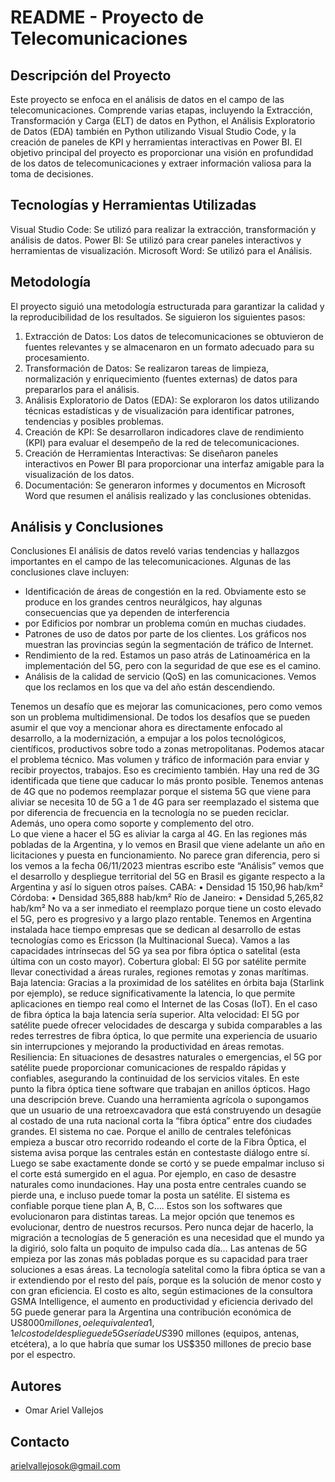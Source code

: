 
# README - Proyecto de Telecomunicaciones

## Descripción del Proyecto

Este proyecto se enfoca en el análisis de datos en el campo de las telecomunicaciones. Comprende varias etapas, incluyendo la Extracción, Transformación y Carga (ELT) 
de datos en Python, el Análisis Exploratorio de Datos (EDA) también en Python utilizando Visual Studio Code, y la creación de paneles de KPI y herramientas interactivas en Power BI. 
El objetivo principal del proyecto es proporcionar una visión en profundidad de los datos de telecomunicaciones y extraer información valiosa para la toma de decisiones.

## Tecnologías y Herramientas Utilizadas

Visual Studio Code: Se utilizó para realizar la extracción, transformación y análisis de datos.
Power BI: Se utilizó para crear paneles interactivos y herramientas de visualización.
Microsoft Word: Se utilizó para el Análisis.

## Metodología

El proyecto siguió una metodología estructurada para garantizar la calidad y la reproducibilidad de los resultados. Se siguieron los siguientes pasos:

1. Extracción de Datos: Los datos de telecomunicaciones se obtuvieron de fuentes relevantes y se almacenaron en un formato adecuado para su procesamiento.
2. Transformación de Datos: Se realizaron tareas de limpieza, normalización y enriquecimiento (fuentes externas) de datos para prepararlos para el análisis.
3. Análisis Exploratorio de Datos (EDA): Se exploraron los datos utilizando técnicas estadísticas y de visualización para identificar patrones, tendencias y posibles problemas.
4. Creación de KPI: Se desarrollaron indicadores clave de rendimiento (KPI) para evaluar el desempeño de la red de telecomunicaciones.
5. Creación de Herramientas Interactivas: Se diseñaron paneles interactivos en Power BI para proporcionar una interfaz amigable para la visualización de los datos.
6. Documentación: Se generaron informes y documentos en Microsoft Word que resumen el análisis realizado y las conclusiones obtenidas.

## Análisis y Conclusiones

Conclusiones
El análisis de datos reveló varias tendencias y hallazgos importantes en el campo de las telecomunicaciones. Algunas de las conclusiones clave incluyen:

- Identificación de áreas de congestión en la red. Obviamente esto se produce en los grandes centros neurálgicos, hay algunas consecuencias que ya dependen de interferencia
- por Edificios por nombrar un problema común en muchas ciudades. 
- Patrones de uso de datos por parte de los clientes. Los gráficos nos muestran las provincias según la segmentación de tráfico de Internet. 
- Rendimiento de la red. Estamos un paso atrás de Latinoamérica en la implementación del 5G, pero con la seguridad de que ese es el camino. 
- Análisis de la calidad de servicio (QoS) en las comunicaciones. Vemos que los reclamos en los que va del año están descendiendo. 

Tenemos un desafío que es mejorar las comunicaciones, pero como vemos son un problema multidimensional. De todos los desafíos que se pueden asumir el que voy a mencionar 
ahora es directamente enfocado al desarrollo, a la modernización, a empujar a los polos tecnológicos, científicos, productivos sobre todo a zonas metropolitanas. Podemos 
atacar el problema técnico.
 Mas volumen y tráfico de información para enviar y recibir proyectos, trabajos. Eso es crecimiento también. 
Hay una red de 3G identificada que tiene que caducar lo más pronto posible. Tenemos antenas de 4G que no podemos reemplazar porque el sistema 5G que viene para aliviar se 
necesita 10 de 5G a 1 de 4G para ser reemplazado el sistema que por diferencia de frecuencia en la tecnología no se pueden reciclar. Además, uno opera como soporte y
complemento del otro.  
Lo que viene a hacer el 5G es aliviar la carga al 4G. En las regiones más pobladas de la Argentina, y lo vemos en Brasil que viene adelante un año en licitaciones y 
puesta en funcionamiento. No parece gran diferencia, pero si los vemos a la fecha 06/11/2023 mientras escribo este “Análisis” vemos que el desarrollo y despliegue 
territorial del 5G en Brasil es gigante respecto a la Argentina y así lo siguen otros países. 
CABA:
 • Densidad	15 150,96 hab/km²
Córdoba:
• Densidad	365,888 hab/km² 
Río de Janeiro:
• Densidad	5,265,82 hab/km² 
No va a ser inmediato el reemplazo porque tiene un costo elevado el 5G, pero es progresivo y a largo plazo rentable. Tenemos en Argentina instalada hace tiempo empresas 
que se dedican al desarrollo de estas tecnologías como es Ericsson (la Multinacional Sueca). 
Vamos a las capacidades intrínsecas del 5G ya sea por fibra óptica o satelital (esta última con un costo mayor).
Cobertura global: El 5G por satélite permite llevar conectividad a áreas rurales, regiones remotas y zonas marítimas.
Baja latencia: Gracias a la proximidad de los satélites en órbita baja (Starlink por ejemplo), se reduce significativamente la latencia, lo que permite aplicaciones 
en tiempo real como el Internet de las Cosas (IoT). En el caso de fibra óptica la baja latencia sería superior.
Alta velocidad: El 5G por satélite puede ofrecer velocidades de descarga y subida comparables a las redes terrestres de fibra óptica, lo que permite una experiencia 
de usuario sin interrupciones y mejorando la productividad en áreas remotas.
Resiliencia: En situaciones de desastres naturales o emergencias, el 5G por satélite puede proporcionar comunicaciones de respaldo rápidas y confiables, asegurando 
la continuidad de los servicios vitales. 
En este punto la fibra óptica tiene software que trabajan en anillos ópticos. Hago una descripción breve. Cuando una herramienta agrícola o supongamos que un usuario 
de una retroexcavadora que está construyendo un desagüe al costado de una ruta nacional corta la “fibra óptica” entre dos ciudades grandes. El sistema no cae. 
Porque el anillo de centrales telefónicas empieza a buscar otro recorrido rodeando el corte de la Fibra Óptica, el sistema avisa porque las centrales están en 
contestaste diálogo entre sí. Luego se sabe exactamente donde se cortó y se puede empalmar incluso si el corte está sumergido en el agua. Por ejemplo, en caso 
de desastre naturales como inundaciones. 
Hay una posta entre centrales cuando se pierde una, e incluso puede tomar la posta un satélite. El sistema es confiable porque tiene plan A, B, C…. 
Estos son los softwares que evolucionaron para distintas tareas. 
La mejor opción que tenemos es evolucionar, dentro de nuestros recursos. Pero nunca dejar de hacerlo, la migración a tecnologías de 5 generación es una necesidad 
que el mundo ya la digirió, solo falta un poquito de impulso cada día… Las antenas de 5G empieza por las zonas más pobladas porque es su capacidad para traer 
soluciones a esas áreas. La tecnología satelital como la fibra óptica se van a ir extendiendo por el resto del país, porque es la solución de menor costo 
y con gran eficiencia. 
El costo es alto, según estimaciones de la consultora GSMA Intelligence, el aumento en productividad y eficiencia derivado del 5G puede generar para la 
Argentina una contribución económica de US$8000 millones, o el equivalente a 1,1% del PBI para 2030. Pero, Según los cálculos de uno de los operadores locales, 
el costo del despliegue de 5G sería de US$390 millones (equipos, antenas, etcétera), a lo que habría que sumar los US$350 millones de precio base por el espectro.

## Autores

- Omar Ariel Vallejos


## Contacto

arielvallejosok@gmail.com 
